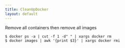 ```yaml
---
title: CleanUpDocker
layout: default
---
```


Remove all containers then remove all images

    $ docker ps -a | cut -f 1 -d" " | xargs docker rm
    $ docker images | awk '{print $3}' | xargs docker rmi
